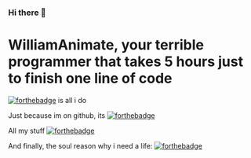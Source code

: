 ### Hi there 👋

# WilliamAnimate, your terrible programmer that takes 5 hours just to finish one line of code
[![forthebadge](https://forthebadge.com/images/badges/ctrl-c-ctrl-v.svg)](https://forthebadge.com) is all i do

Just because im on github, its 
[![forthebadge](https://forthebadge.com/images/badges/open-source.svg)](https://forthebadge.com)

All my stuff
[![forthebadge](https://forthebadge.com/images/badges/works-on-my-machine.svg)](https://forthebadge.com)

And finally, the soul reason why i need a life: 
[![forthebadge](https://forthebadge.com/images/badges/you-didnt-ask-for-this.svg)](https://forthebadge.com)

<!--
**WilliamAnimate/WilliamAnimate** is a ✨ _special_ ✨ repository because its `README.md` (this file) appears on your GitHub profile.

Here are some ideas to get you started:

- 🔭 I’m currently working on ...
- 🌱 I’m currently learning ...
- 👯 I’m looking to collaborate on ...
- 🤔 I’m looking for help with ...
- 💬 Ask me about ...
- 📫 How to reach me: ...
- 😄 Pronouns: ...
- ⚡ Fun fact: ...
-->
